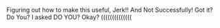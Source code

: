 Figuring out how to make this useful, Jerk!! And Not Successfully! Got it? Do You? I asked DO YOU? Okay? ((((((((((((((
